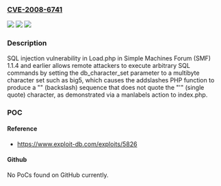 ### [CVE-2008-6741](https://cve.mitre.org/cgi-bin/cvename.cgi?name=CVE-2008-6741)
![](https://img.shields.io/static/v1?label=Product&message=n%2Fa&color=blue)
![](https://img.shields.io/static/v1?label=Version&message=n%2Fa&color=blue)
![](https://img.shields.io/static/v1?label=Vulnerability&message=n%2Fa&color=brighgreen)

### Description

SQL injection vulnerability in Load.php in Simple Machines Forum (SMF) 1.1.4 and earlier allows remote attackers to execute arbitrary SQL commands by setting the db_character_set parameter to a multibyte character set such as big5, which causes the addslashes PHP function to produce a "\" (backslash) sequence that does not quote the "'" (single quote) character, as demonstrated via a manlabels action to index.php.

### POC

#### Reference
- https://www.exploit-db.com/exploits/5826

#### Github
No PoCs found on GitHub currently.


